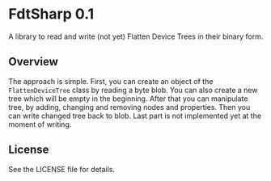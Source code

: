# FdtSharp 0.1

A library to read and write (not yet) Flatten Device Trees in their binary
form.

## Overview

The approach is simple. First, you can create an object of the
`FlattenDeviceTree` class by reading a byte blob. You can also create a new
tree which will be empty in the beginning. After that you can manipulate tree,
by adding, changing and removing nodes and properties. Then you can write
changed tree back to blob. Last part is not implemented yet at the moment of
writing.

## License

See the LICENSE file for details.
